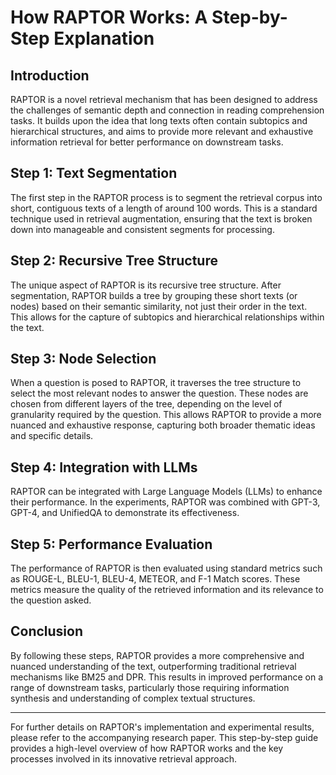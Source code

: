 # How RAPTOR Works: A Step-by-Step Explanation 

## Introduction
RAPTOR is a novel retrieval mechanism that has been designed to address the challenges of semantic depth and connection in reading comprehension tasks. It builds upon the idea that long texts often contain subtopics and hierarchical structures, and aims to provide more relevant and exhaustive information retrieval for better performance on downstream tasks. 

## Step 1: Text Segmentation 
The first step in the RAPTOR process is to segment the retrieval corpus into short, contiguous texts of a length of around 100 words. This is a standard technique used in retrieval augmentation, ensuring that the text is broken down into manageable and consistent segments for processing. 

## Step 2: Recursive Tree Structure 
The unique aspect of RAPTOR is its recursive tree structure. After segmentation, RAPTOR builds a tree by grouping these short texts (or nodes) based on their semantic similarity, not just their order in the text. This allows for the capture of subtopics and hierarchical relationships within the text. 

## Step 3: Node Selection 
When a question is posed to RAPTOR, it traverses the tree structure to select the most relevant nodes to answer the question. These nodes are chosen from different layers of the tree, depending on the level of granularity required by the question. This allows RAPTOR to provide a more nuanced and exhaustive response, capturing both broader thematic ideas and specific details. 

## Step 4: Integration with LLMs 
RAPTOR can be integrated with Large Language Models (LLMs) to enhance their performance. In the experiments, RAPTOR was combined with GPT-3, GPT-4, and UnifiedQA to demonstrate its effectiveness. 

## Step 5: Performance Evaluation 
The performance of RAPTOR is then evaluated using standard metrics such as ROUGE-L, BLEU-1, BLEU-4, METEOR, and F-1 Match scores. These metrics measure the quality of the retrieved information and its relevance to the question asked. 

## Conclusion
By following these steps, RAPTOR provides a more comprehensive and nuanced understanding of the text, outperforming traditional retrieval mechanisms like BM25 and DPR. This results in improved performance on a range of downstream tasks, particularly those requiring information synthesis and understanding of complex textual structures. 

--- 

For further details on RAPTOR's implementation and experimental results, please refer to the accompanying research paper. This step-by-step guide provides a high-level overview of how RAPTOR works and the key processes involved in its innovative retrieval approach.
